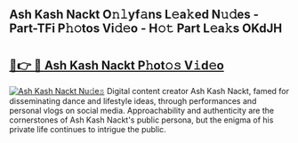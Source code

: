## Ash Kash Nackt O𝚗𝚕yf𝚊ns L𝚎a𝚔ed N𝚞𝚍es - Part-TFi P𝚑𝚘tos Vi𝚍𝚎o - H𝚘𝚝 Part L𝚎a𝚔s OKdJH

# <h2><a href="http://kf7b44.oniu.top/?m=Ash+Kash+Nackt">🔗👉 🔴 Ash Kash Nackt P𝚑ot𝚘𝚜 V𝚒d𝚎o</a></h2>

[![Ash Kash Nackt Nu𝚍e𝚜](https://i.imgur.com/0qMVB7G.gif)](http://kf7b44.oniu.top/?m=Ash+Kash+Nackt)
Digital content creator Ash Kash Nackt, famed for disseminating dance and lifestyle ideas, through performances and personal vlogs on social media. Approachability and authenticity are the cornerstones of Ash Kash Nackt's public persona, but the enigma of his private life continues to intrigue the public.  
